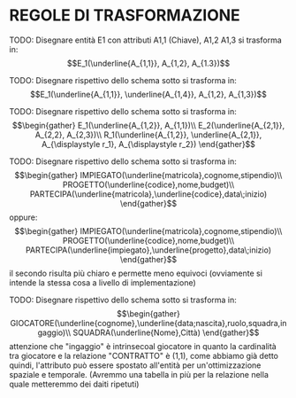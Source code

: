 # REGOLE DI TRASFORMAZIONE

TODO: Disegnare entità E1 con attributi A1,1 (Chiave), A1,2 A1,3
si trasforma in:
$$E_1(\underline{A_{1,1}}, A_{1,2}, A_{1.3})$$

TODO: Disegnare rispettivo dello schema sotto
si trasforma in:
$$E_1(\underline{A_{1,1}}, \underline{A_{1,4}}, A_{1,2}, A_{1,3})$$

TODO: Disegnare rispettivo dello schema sotto
si trasforma in:
$$\begin{gather}
E_1(\underline{A_{1,2}}, A_{1,1})\\
E_2(\underline{A_{2,1}}, A_{2,2}, A_{2,3})\\
R_1(\underline{A_{1,2}}, \underline{A_{2,1}}, A_{\displaystyle r_1}, A_{\displaystyle r_2})
\end{gather}$$

TODO: Disegnare rispettivo dello schema sotto
si trasforma in:
$$\begin{gather}
IMPIEGATO(\underline{matricola},cognome,stipendio)\\
PROGETTO(\underline{codice},nome,budget)\\
PARTECIPA(\underline{matricola},\underline{codice},data\;inizio)
\end{gather}$$
oppure:
$$\begin{gather}
IMPIEGATO(\underline{matricola},cognome,stipendio)\\
PROGETTO(\underline{codice},nome,budget)\\
PARTECIPA(\underline{impiegato},\underline{progetto},data\;inizio)
\end{gather}$$
il secondo risulta più chiaro e permette meno equivoci (ovviamente si intende la stessa cosa a livello di implementazione)

TODO: Disegnare rispettivo dello schema sotto
si trasforma in:
$$\begin{gather}
GIOCATORE(\underline{cognome},\underline{data;nascita},ruolo,squadra,ingaggio)\\
SQUADRA(\underline{Nome},Città)
\end{gather}$$
attenzione che "ingaggio" è intrinsecoal giocatore in quanto la cardinalità tra giocatore e la relazione "CONTRATTO" è (1,1), come abbiamo già detto quindi, l'attributo può essere spostato all'entità per un'ottimizzazione spaziale e temporale. (Avremmo una tabella in più per la relazione nella quale metteremmo dei daiti ripetuti)